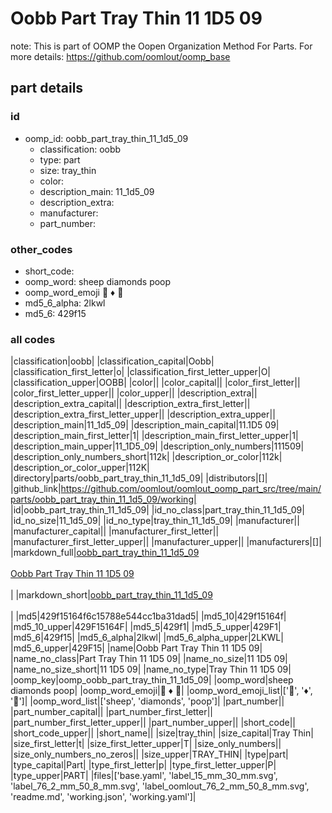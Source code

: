 # Oobb Part Tray Thin 11 1D5 09  

note: This is part of OOMP the Oopen Organization Method For Parts. For more details: https://github.com/oomlout/oomp_base

##  part details





### id
* oomp_id: oobb_part_tray_thin_11_1d5_09
  * classification: oobb
  * type: part
  * size: tray_thin
  * color: 
  * description_main: 11_1d5_09
  * description_extra: 
  * manufacturer: 
  * part_number: 

### other_codes
* short_code: 
* oomp_word: sheep diamonds poop
* oomp_word_emoji :sheep: :diamonds: :poop:
* md5_6_alpha: 2lkwl
* md5_6: 429f15

### all codes 
|classification|oobb|
|classification_capital|Oobb|
|classification_first_letter|o|
|classification_first_letter_upper|O|
|classification_upper|OOBB|
|color||
|color_capital||
|color_first_letter||
|color_first_letter_upper||
|color_upper||
|description_extra||
|description_extra_capital||
|description_extra_first_letter||
|description_extra_first_letter_upper||
|description_extra_upper||
|description_main|11_1d5_09|
|description_main_capital|11.1D5 09|
|description_main_first_letter|1|
|description_main_first_letter_upper|1|
|description_main_upper|11_1D5_09|
|description_only_numbers|111509|
|description_only_numbers_short|112k|
|description_or_color|112k|
|description_or_color_upper|112K|
|directory|parts/oobb_part_tray_thin_11_1d5_09|
|distributors|[]|
|github_link|https://github.com/oomlout/oomlout_oomp_part_src/tree/main/parts/oobb_part_tray_thin_11_1d5_09/working|
|id|oobb_part_tray_thin_11_1d5_09|
|id_no_class|part_tray_thin_11_1d5_09|
|id_no_size|11_1d5_09|
|id_no_type|tray_thin_11_1d5_09|
|manufacturer||
|manufacturer_capital||
|manufacturer_first_letter||
|manufacturer_first_letter_upper||
|manufacturer_upper||
|manufacturers|[]|
|markdown_full|[oobb_part_tray_thin_11_1d5_09](https://github.com/oomlout/oomlout_oomp_part_src/tree/main/parts/oobb_part_tray_thin_11_1d5_09/working)<br>[](https://github.com/oomlout/oomlout_oomp_part_src/tree/main/parts/oobb_part_tray_thin_11_1d5_09/working)<br>[Oobb Part Tray Thin 11 1D5 09](https://github.com/oomlout/oomlout_oomp_part_src/tree/main/parts/oobb_part_tray_thin_11_1d5_09/working)<br><br>|
|markdown_short|[oobb_part_tray_thin_11_1d5_09](https://github.com/oomlout/oomlout_oomp_part_src/tree/main/parts/oobb_part_tray_thin_11_1d5_09/working)<br><br>|
|md5|429f15164f6c15788e544cc1ba31dad5|
|md5_10|429f15164f|
|md5_10_upper|429F15164F|
|md5_5|429f1|
|md5_5_upper|429F1|
|md5_6|429f15|
|md5_6_alpha|2lkwl|
|md5_6_alpha_upper|2LKWL|
|md5_6_upper|429F15|
|name|Oobb Part Tray Thin 11 1D5 09|
|name_no_class|Part Tray Thin 11 1D5 09|
|name_no_size|11 1D5 09|
|name_no_size_short|11 1D5 09|
|name_no_type|Tray Thin 11 1D5 09|
|oomp_key|oomp_oobb_part_tray_thin_11_1d5_09|
|oomp_word|sheep diamonds poop|
|oomp_word_emoji|:sheep: :diamonds: :poop:|
|oomp_word_emoji_list|[':sheep:', ':diamonds:', ':poop:']|
|oomp_word_list|['sheep', 'diamonds', 'poop']|
|part_number||
|part_number_capital||
|part_number_first_letter||
|part_number_first_letter_upper||
|part_number_upper||
|short_code||
|short_code_upper||
|short_name||
|size|tray_thin|
|size_capital|Tray Thin|
|size_first_letter|t|
|size_first_letter_upper|T|
|size_only_numbers||
|size_only_numbers_no_zeros||
|size_upper|TRAY_THIN|
|type|part|
|type_capital|Part|
|type_first_letter|p|
|type_first_letter_upper|P|
|type_upper|PART|
|files|['base.yaml', 'label_15_mm_30_mm.svg', 'label_76_2_mm_50_8_mm.svg', 'label_oomlout_76_2_mm_50_8_mm.svg', 'readme.md', 'working.json', 'working.yaml']|
